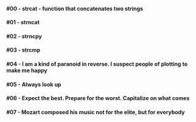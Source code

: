 #### #00 - strcat - function that concatenates two strings

#### #01 - strncat

#### #02 - strncpy

#### #03 - strcmp

#### #04 - I am a kind of paranoid in reverse. I suspect people of plotting to make me happy

#### #05 - Always look up

#### #06 - Expect the best. Prepare for the worst. Capitalize on what comes

#### #07 - Mozart composed his music not for the elite, but for everybody
